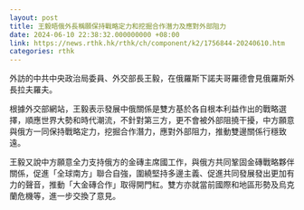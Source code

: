 ```yaml
---
layout: post
title: 王毅晤俄外長稱願保持戰略定力和挖掘合作潛力及應對外部阻力
date: 2024-06-10 22:38:32.000000000 +08:00
link: https://news.rthk.hk/rthk/ch/component/k2/1756844-20240610.htm
categories: rthk
---
```


外訪的中共中央政治局委員、外交部長王毅，在俄羅斯下諾夫哥羅德會見俄羅斯外長拉夫羅夫。

根據外交部網站，王毅表示發展中俄關係是雙方基於各自根本利益作出的戰略選擇，順應世界大勢和時代潮流，不針對第三方，更不會被外部阻撓干擾，中方願意與俄方一同保持戰略定力，挖掘合作潛力，應對外部阻力，推動雙邊關係行穩致遠。

王毅又說中方願意全力支持俄方的金磚主席國工作，與俄方共同鞏固金磚戰略夥伴關係，促進「全球南方」聯合自強，圍繞堅持多邊主義、促進共同發展發出更加有力的聲音，推動「大金磚合作」取得開門紅。雙方亦就當前國際和地區形勢及烏克蘭危機等，進一步交換了意見。
